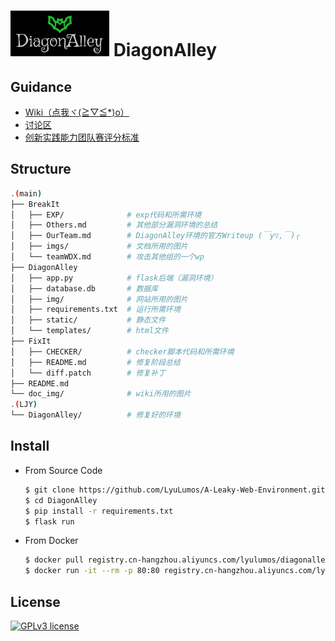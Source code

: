 # ![DIagonAlley-Logo](DiagonAlley/img/logo.png) DiagonAlley


## **Guidance**

- [Wiki（点我ヾ(≧▽≦*)o）](https://github.com/LyuLumos/A-Leaky-Web-Environment/wiki/DiagonAlley-(%E2%88%A9%EF%BD%80-%C2%B4)%E2%8A%83%E2%94%81%E2%98%86%EF%BE%9F.*%EF%BD%A5%EF%BD%A1%EF%BE%9F)
- [讨论区](https://github.com/LyuLumos/A-Leaky-Web-Environment/discussions)
- [创新实践能力团队赛评分标准](https://c4pr1c3.github.io/cuc-wiki/cp/assessment.html)

## **Structure**

```bash
.(main)
├── BreakIt
│   ├── EXP/              # exp代码和所需环境
│   ├── Others.md         # 其他部分漏洞环境的总结
│   ├── OurTeam.md        # DiagonAlley环境的官方Writeup (￣y▽,￣)╭ 
│   ├── imgs/             # 文档所用的图片
│   └── teamWDX.md        # 攻击其他组的一个wp
├── DiagonAlley
│   ├── app.py            # flask后端（漏洞环境）
│   ├── database.db       # 数据库
│   ├── img/              # 网站所用的图片
│   ├── requirements.txt  # 运行所需环境
│   ├── static/           # 静态文件
│   └── templates/        # html文件
├── FixIt                 
│   ├── CHECKER/          # checker脚本代码和所需环境
│   ├── README.md         # 修复阶段总结
│   └── diff.patch        # 修复补丁
├── README.md
└── doc_img/              # wiki所用的图片
.(LJY)
└── DiagonAlley/          # 修复好的环境
```

## **Install**

- From Source Code

  ```bash
  $ git clone https://github.com/LyuLumos/A-Leaky-Web-Environment.git
  $ cd DiagonAlley
  $ pip install -r requirements.txt
  $ flask run
  ```

- From Docker

  ```bash
  $ docker pull registry.cn-hangzhou.aliyuncs.com/lyulumos/diagonalley:0.2
  $ docker run -it --rm -p 80:80 registry.cn-hangzhou.aliyuncs.com/lyulumos/diagonalley:0.2
  ```

## **License**

[![GPLv3 license](https://img.shields.io/badge/License-GPLv3-blue.svg)](http://perso.crans.org/besson/LICENSE.html)

